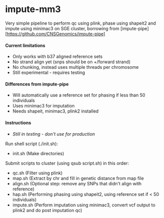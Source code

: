 impute-mm3
==========

Very simple pipeline to perform qc using plink, phase using shapeit2 and impute using minimac3 on SGE cluster, borrowing from [impute-pipe] [https://github.com/CNSGenomics/impute-pipe]

#### Current limitations
- Only works with b37 aligned reference sets
- No strand align yet (snps should be on +/forward strand)
- No chunking, instead uses multiple threads per chromosome
- Still experimental - requires testing

#### Differences from impute-pipe
- Will automatically use a reference set for phasing if less than 50 individuals
- Uses minimac3 for imputation
- Needs shapeit, minimac3, plink2 installed

#### Instructions
- *Still in testing - don't use for production*

Run shell script (./init.sh):
- init.sh (Make directories)

Submit scripts to cluster (using qsub script.sh) in this order:

- qc.sh (Filter using plink)
- map.sh (Extract by chr and fill in genetic distance from map file
- align.sh (Optional step: remove any SNPs that didn't align with reference)
- hap.sh (Performing phasing using shapeit2, using reference set if < 50 individuals)
- impute.sh (Perform imputation using minimac3, convert vcf output to plink2 and do post imputation qc)
